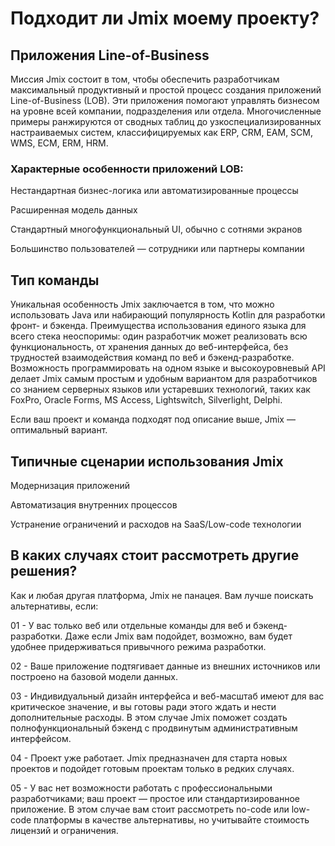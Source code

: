 # Подходит ли Jmix моему проекту?

## Приложения Line-of-Business

Миссия Jmix состоит в том, чтобы обеспечить разработчикам максимальный продуктивный и простой процесс создания приложений Line-of-Business (LOB). Эти приложения помогают управлять бизнесом на уровне всей компании, подразделения или отдела. Многочисленные примеры ранжируются от сводных таблиц до узкоспециализированных настраиваемых систем, классифицируемых как ERP, CRM, EAM, SCM, WMS, ECM, ERM, HRM.

### Характерные особенности приложений LOB:

Нестандартная бизнес-логика или автоматизированные процессы

Расширенная модель данных

Стандартный многофункциональный UI, обычно с сотнями экранов 

Большинство пользователей — сотрудники или партнеры компании

## Тип команды

Уникальная особенность Jmix заключается в том, что можно использовать Java или набирающий популярность Kotlin для разработки фронт- и бэкенда. Преимущества использования единого языка для всего стека неоспоримы: один разработчик может реализовать всю функциональность, от хранения данных до веб-интерфейса, без трудностей взаимодействия команд по веб и бэкенд-разработке. Возможность программировать на одном языке и высокоуровневый API делает Jmix самым простым и удобным вариантом для разработчиков со знанием серверных языков или устаревших технологий, таких как FoxPro, Oracle Forms, MS Access, Lightswitch, Silverlight, Delphi.

Если ваш проект и команда подходят под описание выше, Jmix — оптимальный вариант. 

## Типичные сценарии использования Jmix

Модернизация приложений

Автоматизация внутренних процессов

Устранение ограничений и расходов на SaaS/Low-code технологии


##  В каких случаях стоит рассмотреть другие решения?

Как и любая другая платформа, Jmix не панацея. Вам лучше поискать альтернативы, если:

01 - У вас только веб или отдельные команды для веб и бэкенд-разработки. Даже если Jmix вам подойдет, возможно, вам будет удобнее придерживаться привычного режима разработки.

02 - Ваше приложение подтягивает данные из внешних источников или построено на базовой модели данных.

03 - Индивидуальный дизайн интерфейса и веб-масштаб имеют для вас критическое значение, и вы готовы ради этого ждать и нести дополнительные расходы. В этом случае Jmix поможет создать полнофункциональный бэкенд с продвинутым административным интерфейсом.

04 - Проект уже работает. Jmix предназначен для старта новых проектов и подойдет готовым проектам только в редких случаях.

05 - У вас нет возможности работать с профессиональными разработчиками; ваш проект — простое или стандартизированное приложение. В этом случае вам стоит рассмотреть no-code или low-code платформы в качестве альтернативы, но учитывайте стоимость лицензий и ограничения.
